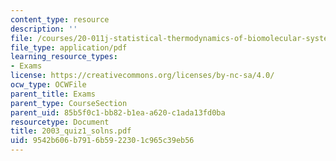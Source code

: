 ```yaml
---
content_type: resource
description: ''
file: /courses/20-011j-statistical-thermodynamics-of-biomolecular-systems-be-011j-spring-2004/9542b606b7916b5922301c965c39eb56_2003_quiz1_solns.pdf
file_type: application/pdf
learning_resource_types:
- Exams
license: https://creativecommons.org/licenses/by-nc-sa/4.0/
ocw_type: OCWFile
parent_title: Exams
parent_type: CourseSection
parent_uid: 85b5f0c1-bb82-b1ea-a620-c1ada13fd0ba
resourcetype: Document
title: 2003_quiz1_solns.pdf
uid: 9542b606-b791-6b59-2230-1c965c39eb56
---
```

